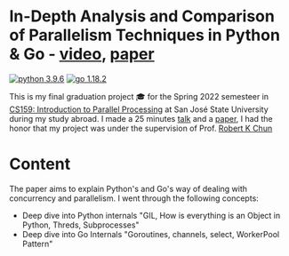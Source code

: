 # In-Depth Analysis and Comparison of Parallelism Techniques in Python & Go - [video](https://youtube.com/playlist?list=PLtRAgw3FCYeADHsZmx2gzM52m-HiRQx0h), [paper](N-CS159.pdf)

[![python 3.9.6](https://img.shields.io/badge/Python-3.10.4-<COLOR>.svg)](https://shields.io/)
[![go 1.18.2](https://img.shields.io/badge/Go-1.18.2-<COLOR>.svg)](https://shields.io/)

This is my final graduation project 🎓 for the Spring 2022 semesteer in [CS159: Introduction to Parallel Processing](https://www.sjsu.edu/people/robert.chun/courses/cs159/index.html) at San José State University during my study abroad. I made a 25 minutes [talk]() and a [paper](), I had the honor that my project was under the supervision of Prof. [Robert K Chun](https://www.sjsu.edu/people/robert.chun/)

# Content
The paper aims to explain Python's and Go's way of dealing with concurrency and parallelism. I went through the following concepts:
- Deep dive into Python internals "GIL, How is everything is an Object in Python, Threds, Subprocesses"
- Deep dive into Go Internals "Goroutines, channels, select, WorkerPool Pattern"

